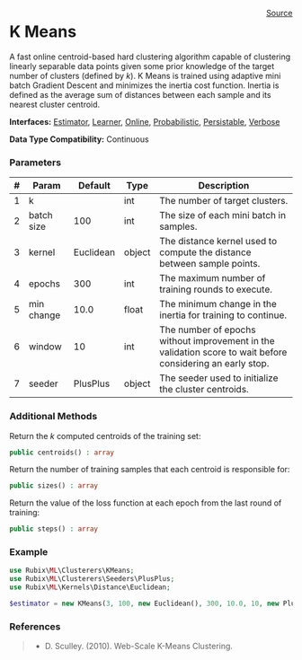 <span style="float:right;"><a href="https://github.com/RubixML/RubixML/blob/master/src/Clusterers/KMeans.php">Source</a></span>

# K Means
A fast online centroid-based hard clustering algorithm capable of clustering linearly separable data points given some prior knowledge of the target number of clusters (defined by *k*). K Means is trained using adaptive mini batch Gradient Descent and minimizes the inertia cost function. Inertia is defined as the average sum of distances between each sample and its nearest cluster centroid.

**Interfaces:** [Estimator](../estimator.md), [Learner](../learner.md), [Online](../online.md), [Probabilistic](../probabilistic.md), [Persistable](../persistable.md), [Verbose](../verbose.md)

**Data Type Compatibility:** Continuous

### Parameters
| # | Param | Default | Type | Description |
|---|---|---|---|---|
| 1 | k | | int | The number of target clusters. |
| 2 | batch size | 100 | int | The size of each mini batch in samples. |
| 3 | kernel | Euclidean | object | The distance kernel used to compute the distance between sample points. |
| 4 | epochs | 300 | int | The maximum number of training rounds to execute. |
| 5 | min change | 10.0 | float | The minimum change in the inertia for training to continue. |
| 6 | window | 10 | int | The number of epochs without improvement in the validation score to wait before considering an early stop. |
| 7 | seeder | PlusPlus | object | The seeder used to initialize the cluster centroids. |

### Additional Methods
Return the *k* computed centroids of the training set:
```php
public centroids() : array
```

Return the number of training samples that each centroid is responsible for:
```php
public sizes() : array
```

Return the value of the loss function at each epoch from the last round of training:
```php
public steps() : array
```

### Example
```php
use Rubix\ML\Clusterers\KMeans;
use Rubix\ML\Clusterers\Seeders\PlusPlus;
use Rubix\ML\Kernels\Distance\Euclidean;

$estimator = new KMeans(3, 100, new Euclidean(), 300, 10.0, 10, new PlusPlus());
```

### References
>- D. Sculley. (2010). Web-Scale K-Means Clustering.